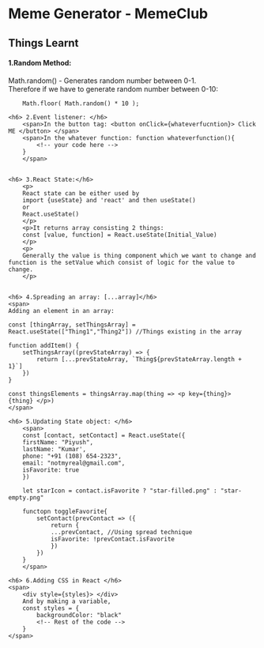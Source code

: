 # Meme Generator - MemeClub
##  Things Learnt 

#### 1.Random Method:
Math.random() - Generates random number between 0-1. </br>
Therefore if we have to generate random number between 0-10: </br>
```
    Math.floor( Math.random() * 10 );
```
        
    

    <h6> 2.Event listener: </h6>
        <span>In the button tag: <button onClick={whateverfucntion}> Click ME </button> </span>
        <span>In the whatever function: function whateverfunction(){
            <!-- your code here -->
        }
        </span>
    

    <h6> 3.React State:</h6>
        <p>
        React state can be either used by
        import {useState} and 'react' and then useState()
        or
        React.useState()
        </p>
        <p>It returns array consisting 2 things:
        const [value, function] = React.useState(Initial_Value)
        </p>
        <p>
        Generally the value is thing component which we want to change and function is the setValue which consist of logic for the value to change.
        </p>
    

    <h6> 4.Spreading an array: [...array]</h6>
    <span>
    Adding an element in an array:

    const [thingArray, setThingsArray] = React.useState(["Thing1","Thing2"]) //Things existing in the array

    function addItem() {
        setThingsArray((prevStateArray) => {
            return [...prevStateArray, `Thing${prevStateArray.length + 1}`]
        })
    }

    const thingsElements = thingsArray.map(thing => <p key={thing}> {thing} </p>)
    </span>

    <h6> 5.Updating State object: </h6>
        <span>
        const [contact, setContact] = React.useState({
        firstName: "Piyush",
        lastName: "Kumar',
        phone: "+91 (108) 654-2323",
        email: "notmyreal@gmail.com",
        isFavorite: true
        })

        let starIcon = contact.isFavorite ? "star-filled.png" : "star-empty.png"

        functopn toggleFavorite{
            setContact(prevContact => ({
                return {
                ...prevContact, //Using spread technique
                isFavorite: !prevContact.isFavorite
                })
            })
        }
        </span>

    <h6> 6.Adding CSS in React </h6>
    <span>
        <div style={styles}> </div>
        And by making a variable, 
        const styles = {
            backgroundColor: "black"
            <!-- Rest of the code -->
        }
    </span>

</ol>
